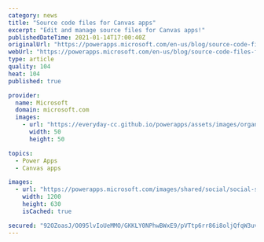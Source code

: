 ```yaml
---
category: news
title: "Source code files for Canvas apps"
excerpt: "Edit and manage source files for Canvas apps!"
publishedDateTime: 2021-01-14T17:00:40Z
originalUrl: "https://powerapps.microsoft.com/en-us/blog/source-code-files-for-canvas-apps/"
webUrl: "https://powerapps.microsoft.com/en-us/blog/source-code-files-for-canvas-apps/"
type: article
quality: 104
heat: 104
published: true

provider:
  name: Microsoft
  domain: microsoft.com
  images:
    - url: "https://everyday-cc.github.io/powerapps/assets/images/organizations/microsoft.com-50x50.jpg"
      width: 50
      height: 50

topics:
  - Power Apps
  - Canvas apps

images:
  - url: "https://powerapps.microsoft.com/images/shared/social/social-share-post-ignite.png"
    width: 1200
    height: 630
    isCached: true

secured: "92OZoasJ/O095lvIoUeMMO/GKKLY0NPhwBWxE9/pVTtp6rr86i8oljQfqW3uvjw9X58ewzDzVToOHMbQ630NiLQNkB7ft9DC2Rdrlx2apQdGaBfcSd+gmIwOj6WAF12AsnmJSsW5qFxzQMqRzntyXJBCqV966JzHUUIzkbtfYuOFdeknKu40r2kjKdeZk9mzqEYKvoAhcTTCSXDFcccIwYlmQD/6PlsWAYLhN9T5Oo12/iHFvpbX8Jt4CtTGx6XYgcMjYbyGrHriwT/6Bc1ctsva9232m6EaTqOGEznYpOMccw8uow8KCI+tcsQ8bed6x6SrqJ9wZcqBzkUZSZwQd9rdBCA/rpi2tJVBaAusPUc=;LJy1xgO2UAxRMn9nQDQtQA=="
---
```


